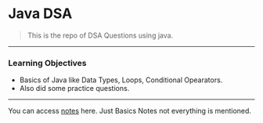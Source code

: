 # Java DSA

> This is the repo of DSA Questions using java.

---

### Learning Objectives

- Basics of Java like Data Types, Loops, Conditional Opearators.
- Also did some practice questions.

---

You can access [notes](https://lapis-loaf-3c1.notion.site/Java-DSA-Notes-1c20991dce8f80d9a452d5207d05a741) here. Just Basics Notes not everything is mentioned.
